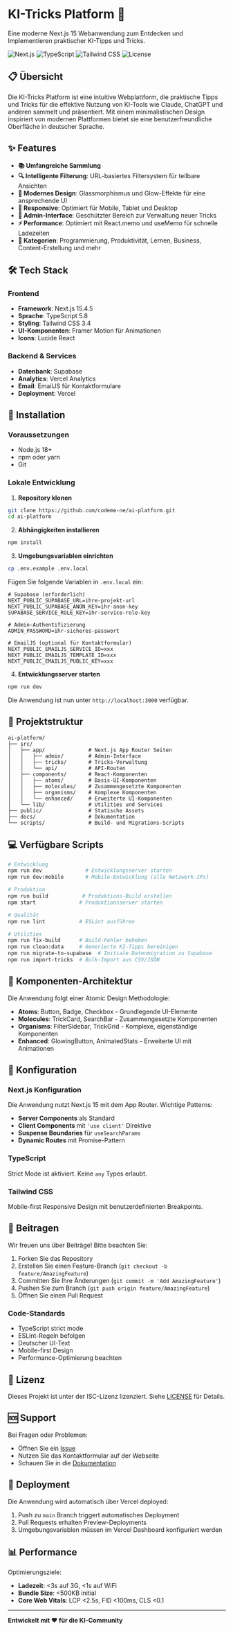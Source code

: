 # KI-Tricks Platform 🚀

Eine moderne Next.js 15 Webanwendung zum Entdecken und Implementieren praktischer KI-Tipps und Tricks.

![Next.js](https://img.shields.io/badge/Next.js-15.4-black?style=flat-square&logo=next.js)
![TypeScript](https://img.shields.io/badge/TypeScript-5.8-blue?style=flat-square&logo=typescript)
![Tailwind CSS](https://img.shields.io/badge/Tailwind-3.4-38B2AC?style=flat-square&logo=tailwind-css)
![License](https://img.shields.io/badge/License-ISC-green?style=flat-square)

## 📋 Übersicht

Die KI-Tricks Platform ist eine intuitive Webplattform, die praktische Tipps und Tricks für die effektive Nutzung von KI-Tools wie Claude, ChatGPT und anderen sammelt und präsentiert. Mit einem minimalistischen Design inspiriert von modernen Plattformen bietet sie eine benutzerfreundliche Oberfläche in deutscher Sprache.

## ✨ Features

- **📚 Umfangreiche Sammlung**
- **🔍 Intelligente Filterung**: URL-basiertes Filtersystem für teilbare Ansichten
- **🎨 Modernes Design**: Glassmorphismus und Glow-Effekte für eine ansprechende UI
- **📱 Responsive**: Optimiert für Mobile, Tablet und Desktop
- **🔐 Admin-Interface**: Geschützter Bereich zur Verwaltung neuer Tricks
- **⚡ Performance**: Optimiert mit React.memo und useMemo für schnelle Ladezeiten
- **🌟 Kategorien**: Programmierung, Produktivität, Lernen, Business, Content-Erstellung und mehr

## 🛠️ Tech Stack

### Frontend
- **Framework**: Next.js 15.4.5
- **Sprache**: TypeScript 5.8
- **Styling**: Tailwind CSS 3.4
- **UI-Komponenten**: Framer Motion für Animationen
- **Icons**: Lucide React

### Backend & Services
- **Datenbank**: Supabase
- **Analytics**: Vercel Analytics
- **Email**: EmailJS für Kontaktformulare
- **Deployment**: Vercel

## 🚀 Installation

### Voraussetzungen
- Node.js 18+ 
- npm oder yarn
- Git

### Lokale Entwicklung

1. **Repository klonen**
```bash
git clone https://github.com/codeme-ne/ai-platform.git
cd ai-platform
```

2. **Abhängigkeiten installieren**
```bash
npm install
```

3. **Umgebungsvariablen einrichten**
```bash
cp .env.example .env.local
```

Fügen Sie folgende Variablen in `.env.local` ein:
```
# Supabase (erforderlich)
NEXT_PUBLIC_SUPABASE_URL=ihre-projekt-url
NEXT_PUBLIC_SUPABASE_ANON_KEY=ihr-anon-key
SUPABASE_SERVICE_ROLE_KEY=ihr-service-role-key

# Admin-Authentifizierung
ADMIN_PASSWORD=ihr-sicheres-passwort

# EmailJS (optional für Kontaktformular)
NEXT_PUBLIC_EMAILJS_SERVICE_ID=xxx
NEXT_PUBLIC_EMAILJS_TEMPLATE_ID=xxx
NEXT_PUBLIC_EMAILJS_PUBLIC_KEY=xxx
```

4. **Entwicklungsserver starten**
```bash
npm run dev
```

Die Anwendung ist nun unter `http://localhost:3000` verfügbar.

## 📂 Projektstruktur

```
ai-platform/
├── src/
│   ├── app/              # Next.js App Router Seiten
│   │   ├── admin/        # Admin-Interface
│   │   ├── tricks/       # Tricks-Verwaltung
│   │   └── api/          # API-Routen
│   ├── components/       # React-Komponenten
│   │   ├── atoms/        # Basis-UI-Komponenten
│   │   ├── molecules/    # Zusammengesetzte Komponenten
│   │   ├── organisms/    # Komplexe Komponenten
│   │   └── enhanced/     # Erweiterte UI-Komponenten
│   └── lib/              # Utilities und Services
├── public/               # Statische Assets
├── docs/                 # Dokumentation
└── scripts/              # Build- und Migrations-Scripts
```

## 💻 Verfügbare Scripts

```bash
# Entwicklung
npm run dev              # Entwicklungsserver starten
npm run dev:mobile       # Mobile-Entwicklung (alle Netzwerk-IPs)

# Produktion
npm run build           # Produktions-Build erstellen
npm start              # Produktionsserver starten

# Qualität
npm run lint           # ESLint ausführen

# Utilities
npm run fix-build      # Build-Fehler beheben
npm run clean:data     # Generierte KI-Tipps bereinigen
npm run migrate-to-supabase  # Initiale Datenmigration zu Supabase
npm run import-tricks  # Bulk-Import aus CSV/JSON
```

## 🎨 Komponenten-Architektur

Die Anwendung folgt einer Atomic Design Methodologie:

- **Atoms**: Button, Badge, Checkbox - Grundlegende UI-Elemente
- **Molecules**: TrickCard, SearchBar - Zusammengesetzte Komponenten
- **Organisms**: FilterSidebar, TrickGrid - Komplexe, eigenständige Komponenten
- **Enhanced**: GlowingButton, AnimatedStats - Erweiterte UI mit Animationen

## 🔧 Konfiguration

### Next.js Konfiguration
Die Anwendung nutzt Next.js 15 mit dem App Router. Wichtige Patterns:

- **Server Components** als Standard
- **Client Components** mit `'use client'` Direktive
- **Suspense Boundaries** für `useSearchParams`
- **Dynamic Routes** mit Promise-Pattern

### TypeScript
Strict Mode ist aktiviert. Keine `any` Types erlaubt.

### Tailwind CSS
Mobile-first Responsive Design mit benutzerdefinierten Breakpoints.

## 🤝 Beitragen

Wir freuen uns über Beiträge! Bitte beachten Sie:

1. Forken Sie das Repository
2. Erstellen Sie einen Feature-Branch (`git checkout -b feature/AmazingFeature`)
3. Committen Sie Ihre Änderungen (`git commit -m 'Add AmazingFeature'`)
4. Pushen Sie zum Branch (`git push origin feature/AmazingFeature`)
5. Öffnen Sie einen Pull Request

### Code-Standards
- TypeScript strict mode
- ESLint-Regeln befolgen
- Deutscher UI-Text
- Mobile-first Design
- Performance-Optimierung beachten

## 📝 Lizenz

Dieses Projekt ist unter der ISC-Lizenz lizenziert. Siehe [LICENSE](LICENSE) für Details.

## 🆘 Support

Bei Fragen oder Problemen:
- Öffnen Sie ein [Issue](https://github.com/codeme-ne/ai-platform/issues)
- Nutzen Sie das Kontaktformular auf der Webseite
- Schauen Sie in die [Dokumentation](./docs)

## 🚀 Deployment

Die Anwendung wird automatisch über Vercel deployed:

1. Push zu `main` Branch triggert automatisches Deployment
2. Pull Requests erhalten Preview-Deployments
3. Umgebungsvariablen müssen im Vercel Dashboard konfiguriert werden

## 📊 Performance

Optimierungsziele:
- **Ladezeit**: <3s auf 3G, <1s auf WiFi
- **Bundle Size**: <500KB initial
- **Core Web Vitals**: LCP <2.5s, FID <100ms, CLS <0.1

---

**Entwickelt mit ❤️ für die KI-Community**